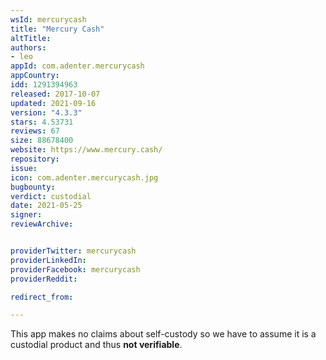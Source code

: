 ```yaml
---
wsId: mercurycash
title: "Mercury Cash"
altTitle: 
authors:
- leo
appId: com.adenter.mercurycash
appCountry: 
idd: 1291394963
released: 2017-10-07
updated: 2021-09-16
version: "4.3.3"
stars: 4.53731
reviews: 67
size: 88678400
website: https://www.mercury.cash/
repository: 
issue: 
icon: com.adenter.mercurycash.jpg
bugbounty: 
verdict: custodial
date: 2021-05-25
signer: 
reviewArchive:


providerTwitter: mercurycash
providerLinkedIn: 
providerFacebook: mercurycash
providerReddit: 

redirect_from:

---
```


This app makes no claims about self-custody so we have to assume it is a
custodial product and thus **not verifiable**.
